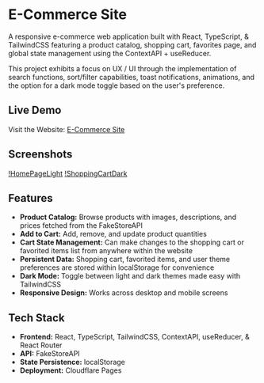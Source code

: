 # E-Commerce Site

A responsive e-commerce web application built with React, TypeScript, & TailwindCSS featuring a product catalog, shopping cart, favorites page, and global state management using the ContextAPI + useReducer.

This project exhibits a focus on UX / UI through the implementation of search functions, sort/filter capabilities, toast notifications, animations, and the option for a dark mode toggle based on the user's preference.

## Live Demo

Visit the Website: [E-Commerce Site](https://ecommerce-site-arc.pages.dev/)

## Screenshots

[!HomePageLight](./assets/HomePageLight.png)
[!ShoppingCartDark](./assets/ShoppingCartDark.png)

## Features

- **Product Catalog:** Browse products with images, descriptions, and prices fetched from the FakeStoreAPI
- **Add to Cart:** Add, remove, and update product quantities
- **Cart State Management:** Can make changes to the shopping cart or favorited items list from anywhere within the website
- **Persistent Data:** Shopping cart, favorited items, and user theme preferences are stored within localStorage for convenience
- **Dark Mode:** Toggle between light and dark themes made easy with TailwindCSS
- **Responsive Design:** Works across desktop and mobile screens

## Tech Stack

- **Frontend:** React, TypeScript, TailwindCSS, ContextAPI, useReducer, & React Router
- **API:** FakeStoreAPI
- **State Persistence:** localStorage
- **Deployment:** Cloudflare Pages
